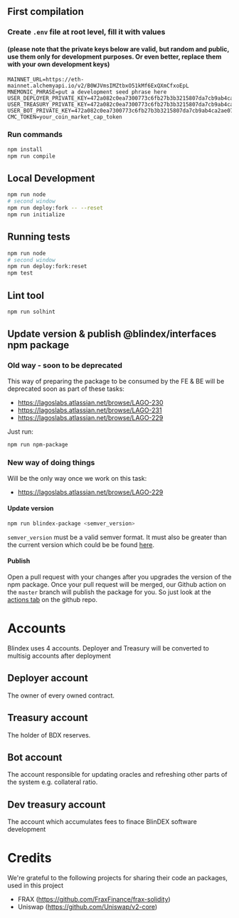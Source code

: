 ## First compilation

### Create `.env` file at root level, fill it with values

#### (please note that the private keys below are valid, but random and public, use them only for development purposes. Or even better, replace them with your own development keys)

```
MAINNET_URL=https://eth-mainnet.alchemyapi.io/v2/B0WJVmsIMZtbxO51kMf6ExQXmCfxoEpL
MNEMONIC_PHRASE=put a development seed phrase here
USER_DEPLOYER_PRIVATE_KEY=472a082c0ea7300773c6fb27b3b3215807da7cb9ab4ca2ae0763eb5deb10725d
USER_TREASURY_PRIVATE_KEY=472a082c0ea7300773c6fb27b3b3215807da7cb9ab4ca2ae0763eb5deb10725d
USER_BOT_PRIVATE_KEY=472a082c0ea7300773c6fb27b3b3215807da7cb9ab4ca2ae0763eb5deb10725d
CMC_TOKEN=your_coin_market_cap_token
```

### Run commands

```bash
npm install
npm run compile
```

## Local Development

```bash
npm run node
# second window
npm run deploy:fork -- --reset
npm run initialize
```

## Running tests

```bash
npm run node
# second window
npm run deploy:fork:reset
npm test
```

## Lint tool

```bash
npm run solhint
```

## Update version & publish @blindex/interfaces npm package

### Old way - soon to be deprecated

This way of preparing the package to be consumed by the FE & BE will be deprecated soon as part of these tasks:

- https://lagoslabs.atlassian.net/browse/LAGO-230
- https://lagoslabs.atlassian.net/browse/LAGO-231
- https://lagoslabs.atlassian.net/browse/LAGO-229

Just run:

```bash
npm run npm-package
```

### New way of doing things

Will be the only way once we work on this task:

- https://lagoslabs.atlassian.net/browse/LAGO-229

#### Update version

```bash
npm run blindex-package <semver_version>
```

`semver_version` must be a valid semver format. It must also be greater than the current version which could be be found [here](./@blindex/interfaces/package.json).

#### Publish

Open a pull request with your changes after you upgrades the version of the npm package.
Once your pull request will be merged, our Github action on the `master` branch will publish the package for you. So just look at the [actions tab](https://github.com/BlindexDAO/BlinDEX/actions) on the github repo.

# Accounts

Blindex uses 4 accounts. Deployer and Treasury will be converted to multisig accounts after deployment

## Deployer account

The owner of every owned contract.

## Treasury account

The holder of BDX reserves.

## Bot account

The account responsible for updating oracles and refreshing other parts of the system e.g. collateral ratio.

## Dev treasury account

The account which accumulates fees to finace BlinDEX software development

# Credits

We're grateful to the following projects for sharing their code an packages, used in this project

- FRAX (https://github.com/FraxFinance/frax-solidity)
- Uniswap (https://github.com/Uniswap/v2-core)
